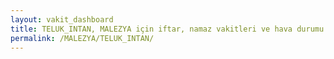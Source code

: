 ```yaml
---
layout: vakit_dashboard
title: TELUK_INTAN, MALEZYA için iftar, namaz vakitleri ve hava durumu - ilçe/eyalet seç
permalink: /MALEZYA/TELUK_INTAN/
---
```


<script type="text/javascript">
  var GLOBAL_COUNTRY = 'MALEZYA';
  var GLOBAL_CITY = 'TELUK_INTAN';
  var GLOBAL_STATE = '';
  var lat = 72;
  var lon = 21;
</script>
